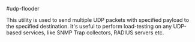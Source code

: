 #udp-flooder

This utility is used to send multiple UDP packets with specified payload to the specified destination.
It's useful to perform load-testing on any UDP-based services, like SNMP Trap collectors, RADIUS servers etc.
